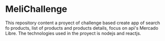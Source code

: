 # MeliChallenge
This repository content a proyect of challenge based create app of search fo products, list of products and products details, focus on api's Mercado Libre.  The technologies used in the proyect is nodejs and reactjs.
